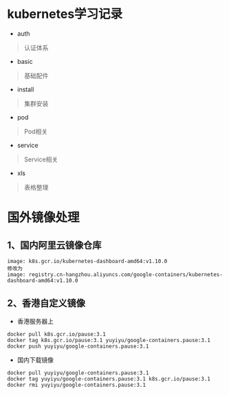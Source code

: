 # kubernetes学习记录
* auth
>认证体系

* basic
>基础配件

* install
>集群安装

* pod
>Pod相关

* service
>Service相关

* xls
>表格整理

# 国外镜像处理
## 1、国内阿里云镜像仓库
```
image: k8s.gcr.io/kubernetes-dashboard-amd64:v1.10.0
修改为
image: registry.cn-hangzhou.aliyuncs.com/google-containers/kubernetes-dashboard-amd64:v1.10.0
```

## 2、香港自定义镜像
* 香港服务器上
```
docker pull k8s.gcr.io/pause:3.1
docker tag k8s.gcr.io/pause:3.1 yuyiyu/google-containers.pause:3.1
docker push yuyiyu/google-containers.pause:3.1
```
* 国内下载镜像
```
docker pull yuyiyu/google-containers.pause:3.1
docker tag yuyiyu/google-containers.pause:3.1 k8s.gcr.io/pause:3.1
docker rmi yuyiyu/google-containers.pause:3.1
```

